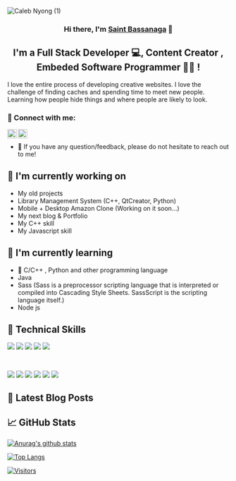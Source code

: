 ![Caleb Nyong (1)](https://user-images.githubusercontent.com/65078408/161803614-b8ca39b8-edd2-4acd-81b8-dcac0ff2a9ec.gif)

<h3 align="center">
Hi there, I'm <a href="#" target="_blank" rel="noreferrer">Saint Bassanaga</a> 👋
</h3>

<h2 align="center">
I'm a Full Stack Developer 💻, Content Creator ,  Embeded Software Programmer 👩‍💻 !
</h2> 

I love the entire process of developing creative websites. I love the challenge of finding caches and spending time to meet new people. Learning how people hide things and where people are likely to look.

### 🤝 Connect with me:

<a href="https://www.linkedin.com/in/saintpaulbassanaga/"><img align="left" src="https://raw.githubusercontent.com/yushi1007/yushi1007/main/images/linkedin.svg" alt="Bassanaga Saint Paul | LinkedIn" width="21px"/></a>

<a href="https://medium.com/@saintbassanaga"><img align="left" src="https://raw.githubusercontent.com/yushi1007/yushi1007/main/images/medium.svg" alt="Caleb Nyong | Medium" width="21px"/></a>
</br>
- 💬 If you have any question/feedback, please do not hesitate to reach out to me!

## 🔭 I'm currently working on

- My old projects
- Library Management System (C++, QtCreator, Python)
- Mobile + Desktop Amazon Clone (Working on it soon...)
- My next blog & Portfolio
- My C++ skill
- My Javascript skill

## 🌱 I'm currently learning

- 📱 C/C++ , Python and other programming language
- Java
- Sass (Sass is a preprocessor scripting language that is interpreted or compiled into Cascading Style Sheets. SassScript is the scripting language itself.)
- Node js 


## 💼 Technical Skills

![](https://img.shields.io/badge/Code-CPP-informational?style=flat&logo=CPP&color=E34F26)
![](https://img.shields.io/badge/Style-CSS3-informational?style=flat&logo=CSS3&color=1572B6)
![](https://img.shields.io/badge/Style-styled--components-informational?style=flat&logo=styled-components&color=DB7093)
![](https://img.shields.io/badge/Style-Bootstrap-informational?style=flat&logo=Bootstrap&color=7952B3)
![](https://img.shields.io/badge/Code-PHP-informational?style=flat&logo=JavaScript&color=F7DF1E)

</br>

![](https://img.shields.io/badge/Tools-Figma-informational?style=flat&logo=Figma&color=F24E1E)
![](https://img.shields.io/badge/Tools-NPM-informational?style=flat&logo=NPM&color=CB3837)
![](https://img.shields.io/badge/Tools-Heroku-informational?style=flat&logo=Heroku&color=430098)
![](https://img.shields.io/badge/Tools-Netlify-informational?style=flat&logo=netlify&color=00C7B7)
![](https://img.shields.io/badge/Tools-Git-informational?style=flat&logo=Git&color=F05032)
![](https://img.shields.io/badge/Tools-GitHub-informational?style=flat&logo=GitHub&color=181717)

## 📝 Latest Blog Posts

## 📈 GitHub Stats 

[![Anurag's github stats](https://github-readme-stats.vercel.app/api?username=saintbassanaga)](https://github.com/saintbassanaga)

[![Top Langs](https://github-readme-stats.vercel.app/api/top-langs/?username=saintbassanaga&layout=compact)](https://github.com/saintbassanaga)

[![Visitors](https://visitor-badge.glitch.me/badge?page_id=saintbassanaga.saintbassanaga)](https://github.com/saintbassanaga)
<!--
**saintbassanaga/saintbassanaga** is a ✨ _special_ ✨ repository because its `README.md` (this file) appears on your GitHub profile.
Here are some ideas to get you started:
- 🔭 I’m currently working on ...
- 🌱 I’m currently learning ...
- 👯 I’m looking to collaborate on ...
- 🤔 I’m looking for help with ...
- 💬 Ask me about ...
- 📫 How to reach me: ...
- 😄 Pronouns: ...
- ⚡ Fun fact: ...
-->
